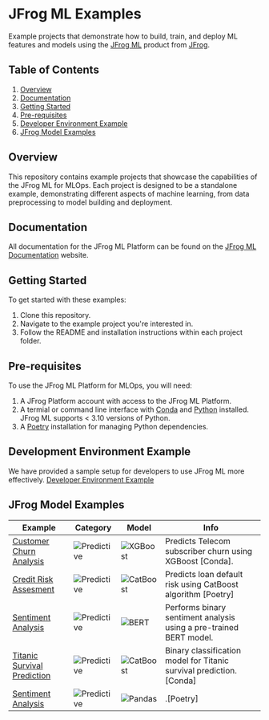 # JFrog ML Examples

Example projects that demonstrate how to build, train, and deploy ML features and models using the [JFrog ML](https://docs.qwak.com/docs/introduction) product from [JFrog](https://jfrog.com/).

## Table of Contents

1. [Overview](#overview)
2. [Documentation](#documentation)
3. [Getting Started](#getting-started)
4. [Pre-requisites](#pre-requisites)
5. [Developer Environment Example](#development-environment-example)
6. [JFrog Model Examples](#jfrog-model-examples)

## Overview

This repository contains example projects that showcase the capabilities of the JFrog ML for MLOps. Each project is designed to be a standalone example, demonstrating different aspects of machine learning, from data preprocessing to model building and deployment.

## Documentation

All documentation for the JFrog ML Platform can be found on the [JFrog ML Documentation](https://docs.qwak.com/docs/introduction) website.

## Getting Started

To get started with these examples:

1. Clone this repository.
2. Navigate to the example project you're interested in.
3. Follow the README and installation instructions within each project folder.

## Pre-requisites

To use the JFrog ML Platform for MLOps, you will need:

1. A JFrog Platform account with access to the JFrog ML Platform.
2. A termial or command line interface with [Conda](https://docs.conda.io/projects/conda/en/latest/user-guide/install/index.html) and [Python](https://www.python.org/downloads/) installed. JFrog ML supports < 3.10 versions of Python.
3. A [Poetry](https://python-poetry.org/docs/) installation for managing Python dependencies.

## Development Environment Example 
We have provided a sample setup for developers to use JFrog ML more effectively. 
[Developer Environment Example](./environment_example/README.md)

## JFrog Model Examples
| Example | Category | Model | Info |
|---------|------|----------|------|
| [Customer Churn Analysis](./churn_model_new/) | ![Predictive](https://img.shields.io/badge/-Predictive-blue) | ![XGBoost](https://img.shields.io/badge/-XGBoost-%23D3D3D3) | Predicts Telecom subscriber churn using XGBoost [Conda]. |
| [Credit Risk Assesment](./catboost_poetry/) | ![Predictive](https://img.shields.io/badge/-Predictive-blue) | ![CatBoost](https://img.shields.io/badge/-CatBoost-%23D3D3D3) | Predicts loan default risk using CatBoost algorithm [Poetry] |
| [Sentiment Analysis](./bert_conda/) | ![Predictive](https://img.shields.io/badge/-Predictive-blue) | ![BERT](https://img.shields.io/badge/-BERT-%23D3D3D3) | Performs binary sentiment analysis using a pre-trained BERT model. |
| [Titanic Survival Prediction](./titanic_conda/) | ![Predictive](https://img.shields.io/badge/-Predictive-blue) | ![CatBoost](https://img.shields.io/badge/-CatBoost-%23D3D3D3) | Binary classification model for Titanic survival prediction.[Conda] |
| [Sentiment Analysis](./sentiment_analysis/) | ![Predictive](https://img.shields.io/badge/-Predictive-blue) | ![Pandas](https://img.shields.io/badge/-Transformers-%23D3D3D3) | .[Poetry] | Sentiment Analysis Model with JFrog ML |


